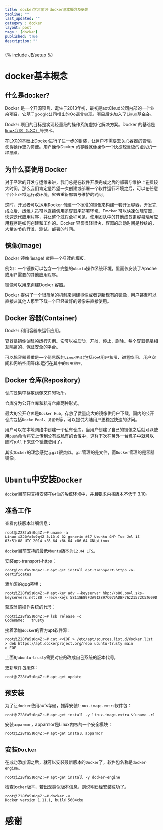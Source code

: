 ```yaml
---
title: docker学习笔记-docker基本概念及安装
tagline: ""
last_updated: ""
category : docker
layout: post
tags : [docker]
published: true
description: ""
---
```

{% include JB/setup %}

# docker基本概念  

## 什么是docker?  
Docker 是一个开源项目，诞生于2013年初，最初是aotCloud公司内部的一个业余项目，它基于google公司推出的Go语言实现，项目后来加入了Linux基金会。  

Docker 项目的目标是实现轻量级的操作系统虚拟化解决方案。Docker 的基础是[linux容器（LXC）](https://www.ibm.com/developerworks/cn/linux/l-lxc-containers/)等技术。  

在LXC的基础上Docker进行了进一步的封装，让用户不需要去关心容器的管理，使得操作更为简便。用户操作Docker 的容器就像操作一个快捷轻量级的虚拟机一样简单。  

## 为什么要使用 Docker  
对于平常的开发与运维来讲，我们总是在软件开发完成之后的部署与维护上花费较大时间。那么我们肯定是希望一次创建或部署一个软件运行环境之后，可以在任意平台上正常运行改环境，省去重新部署与维护的时间。  

这时，开发者可以运用Docker 创建一个标准的镜像来构建一套开发容器，开发完成之后，运维人员可以直接使用该容器来部署环境。Docker  可以快速创建容器，快速迭代应用程序，并让整个过程全程可见，使用团队中的其他成员更容易理解应用程序是如何创建和工作的。Docker 容器很轻很快，容器的启动时间是秒级的，大量的节约开发、测试、部署的时间。  

## 镜像(image)  
Docker 镜像(image) 就是一个只读的模板。  

例如：一个镜像可以包含一个完整的`ubuntu`操作系统环境，里面仅安装了Apache或用户需要的其他应用程序。  

镜像可以用来创建Docker 容器。  

Docker 提供了一个很简单的机制来创建镜像或者更新现有的镜像，用户甚至可以直接从其他人那里下载一个已经做好的镜像来直接使用。  

## Docker 容器(Container)  
Docker 利用容器来运行应用。  

容器是镜像创建的运行实例。它可以被启动、开始、停止、删除。每个容器都是相互隔离的、保证安全的平台。  

可以把容器看做是一个简易版的`Linux环境`(包括root用户权限、进程空间、用户空间和网络空间等)和运行在其中的`应用程序`。  

## Docker 仓库(Repository)  
仓库是集中存放镜像文件的场所。  

仓库分为公开仓库和私有仓库两种形式。  

最大的公开仓库是`Docker Hub`，存放了数量庞大的镜像供用户下载。国内的公开仓库包括`Docke Pool`、`灵雀云`等，可以提供大陆用户更稳定快速的访问。  

用户可以在本地网络中创建一个私有仓库，当用户创建了自己的镜像之后就可以使用`push`命令将它上传到公有或私有的仓库中，这样下次在另外一台机子中就可以随时`pull`下来这个镜像使用了。  

其实`Docker`的理念感觉与`git`很类似。`git`管理的是文件，而`Docker`管理的是容器镜像。  

# `Ubuntu`中安装`Docker`  

`docker`目前只支持安装在`64位`的系统环境中，并且要求内核版本不低于 3.10。  

## 准备工作  
查看内核版本详细信息：  

```shell
root@iZ28fa5s0q4Z:~# uname -a
Linux iZ28fa5s0q4Z 3.13.0-32-generic #57-Ubuntu SMP Tue Jul 15 03:51:08 UTC 2014 x86_64 x86_64 x86_64 GNU/Linux
```  

`docker`目前支持的最低`Ubuntu`版本为`12.04 LTS`。  

安装apt-transport-https：  

```shell
root@iZ28fa5s0q4Z:~# apt-get install apt-transport-https ca-certificates
```  

添加源的gpg密钥：  

```shell
root@iZ28fa5s0q4Z:~# apt-key adv --keyserver hkp://p80.pool.sks-keyservers.net:80 --recv-keys 58118E89F3A912897C070ADBF76221572C52609D
```  

获取当前操作系统的代号：  

```shell
root@iZ28fa5s0q4Z:~# lsb_release -c
Codename:	trusty
```  

接着添加`docker`的官方apt软件源：  

```shell
root@iZ28fa5s0q4Z:~# cat <<EOF > /etc/apt/sources.list.d/docker.list
> deb https://apt.dockerproject.org/repo ubuntu-trusty main
> EOF
```  

上面的`ubuntu-trusty`需要对应的改成自己系统的版本代号。  

更新软件包缓存：  

```shell
root@iZ28fa5s0q4Z:~# apt-get update
```

## 预安装  
为了让`docker`使用aufs存储，推荐安装`linux-image-extra`软件包：  

```shell
root@iZ28fa5s0q4Z:~# apt-get install -y linux-image-extra-$(uname -r)
```  

安装`apparmor`，apparmor是Linux内核的一个安全模块：  

```shell
root@iZ28fa5s0q4Z:~# apt-get install apparmor
```  

## 安装`Docker`  
在成功添加源之后，就可以安装最新版本的`Docker`了，软件包名称是`docker-engine`。  

```shell
root@iZ28fa5s0q4Z:~# apt-get install -y docker-engine
```  

检查`Docker`版本，若出现类似版本信息，则说明已经安装成功了。  

```shell
root@iZ28fa5s0q4Z:~# docker -v
Docker version 1.11.1, build 5604cbe
```  

# 感谢  
